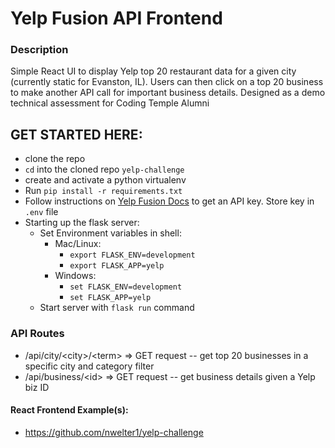 # Yelp Fusion API Frontend

### Description
Simple React UI to display Yelp top 20 restaurant data for a given city (currently static for Evanston, IL). Users can then click on a top 20 business to make another API call for important business details. Designed as a demo technical assessment for Coding Temple Alumni

## GET STARTED HERE:
- clone the repo
- `cd` into the cloned repo `yelp-challenge`
- create and activate a python virtualenv
- Run `pip install -r requirements.txt`
- Follow instructions on [Yelp Fusion Docs](https://www.yelp.com/developers/documentation/v3/get_started) to get an API key. Store key in `.env` file
- Starting up the flask server:
  - Set Environment variables in shell:
    - Mac/Linux:
      - `export FLASK_ENV=development`
      - `export FLASK_APP=yelp`
    - Windows:
      - `set FLASK_ENV=development`
      - `set FLASK_APP=yelp`
  - Start server with `flask run` command


### API Routes
- /api/city/\<city\>/\<term\> => GET request -- get top 20 businesses in a specific city and category filter
- /api/business/\<id\> => GET request -- get business details given a Yelp biz ID

#### React Frontend Example(s):
- https://github.com/nwelter1/yelp-challenge

